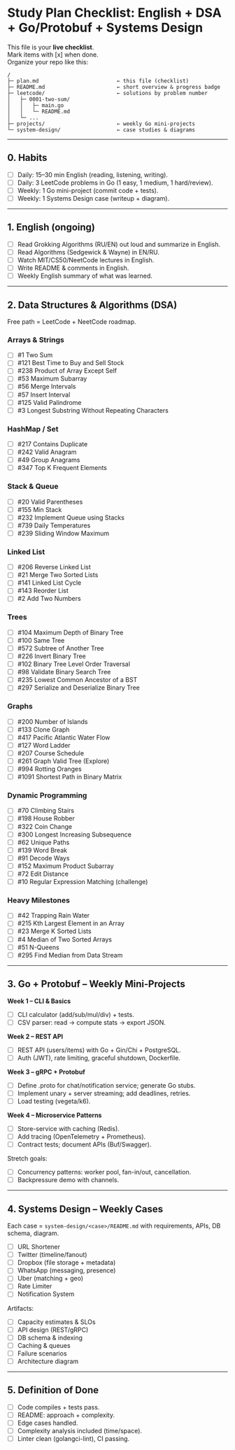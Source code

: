 
# Study Plan Checklist: English + DSA + Go/Protobuf + Systems Design

This file is your **live checklist**.  
Mark items with [x] when done.  
Organize your repo like this:

```
/
├─ plan.md                         ← this file (checklist)
├─ README.md                       ← short overview & progress badge
├─ leetcode/                       ← solutions by problem number
│   ├─ 0001-two-sum/
│   │   ├─ main.go
│   │   └─ README.md
│   └─ ...
├─ projects/                       ← weekly Go mini-projects
└─ system-design/                  ← case studies & diagrams
```

---

## 0. Habits
- [ ] Daily: 15–30 min English (reading, listening, writing).
- [ ] Daily: 3 LeetCode problems in Go (1 easy, 1 medium, 1 hard/review).
- [ ] Weekly: 1 Go mini-project (commit code + tests).
- [ ] Weekly: 1 Systems Design case (writeup + diagram).

---

## 1. English (ongoing)
- [ ] Read Grokking Algorithms (RU/EN) out loud and summarize in English.
- [ ] Read Algorithms (Sedgewick & Wayne) in EN/RU.
- [ ] Watch MIT/CS50/NeetCode lectures in English.
- [ ] Write README & comments in English.
- [ ] Weekly English summary of what was learned.

---

## 2. Data Structures & Algorithms (DSA)
Free path = LeetCode + NeetCode roadmap.

### Arrays & Strings
- [ ] #1 Two Sum
- [ ] #121 Best Time to Buy and Sell Stock
- [ ] #238 Product of Array Except Self
- [ ] #53 Maximum Subarray
- [ ] #56 Merge Intervals
- [ ] #57 Insert Interval
- [ ] #125 Valid Palindrome
- [ ] #3 Longest Substring Without Repeating Characters

### HashMap / Set
- [ ] #217 Contains Duplicate
- [ ] #242 Valid Anagram
- [ ] #49 Group Anagrams
- [ ] #347 Top K Frequent Elements

### Stack & Queue
- [ ] #20 Valid Parentheses
- [ ] #155 Min Stack
- [ ] #232 Implement Queue using Stacks
- [ ] #739 Daily Temperatures
- [ ] #239 Sliding Window Maximum

### Linked List
- [ ] #206 Reverse Linked List
- [ ] #21 Merge Two Sorted Lists
- [ ] #141 Linked List Cycle
- [ ] #143 Reorder List
- [ ] #2 Add Two Numbers

### Trees
- [ ] #104 Maximum Depth of Binary Tree
- [ ] #100 Same Tree
- [ ] #572 Subtree of Another Tree
- [ ] #226 Invert Binary Tree
- [ ] #102 Binary Tree Level Order Traversal
- [ ] #98 Validate Binary Search Tree
- [ ] #235 Lowest Common Ancestor of a BST
- [ ] #297 Serialize and Deserialize Binary Tree

### Graphs
- [ ] #200 Number of Islands
- [ ] #133 Clone Graph
- [ ] #417 Pacific Atlantic Water Flow
- [ ] #127 Word Ladder
- [ ] #207 Course Schedule
- [ ] #261 Graph Valid Tree (Explore)
- [ ] #994 Rotting Oranges
- [ ] #1091 Shortest Path in Binary Matrix

### Dynamic Programming
- [ ] #70 Climbing Stairs
- [ ] #198 House Robber
- [ ] #322 Coin Change
- [ ] #300 Longest Increasing Subsequence
- [ ] #62 Unique Paths
- [ ] #139 Word Break
- [ ] #91 Decode Ways
- [ ] #152 Maximum Product Subarray
- [ ] #72 Edit Distance
- [ ] #10 Regular Expression Matching (challenge)

### Heavy Milestones
- [ ] #42 Trapping Rain Water
- [ ] #215 Kth Largest Element in an Array
- [ ] #23 Merge K Sorted Lists
- [ ] #4 Median of Two Sorted Arrays
- [ ] #51 N-Queens
- [ ] #295 Find Median from Data Stream

---

## 3. Go + Protobuf – Weekly Mini‑Projects

**Week 1 – CLI & Basics**
- [ ] CLI calculator (add/sub/mul/div) + tests.
- [ ] CSV parser: read → compute stats → export JSON.

**Week 2 – REST API**
- [ ] REST API (users/items) with Go + Gin/Chi + PostgreSQL.
- [ ] Auth (JWT), rate limiting, graceful shutdown, Dockerfile.

**Week 3 – gRPC + Protobuf**
- [ ] Define .proto for chat/notification service; generate Go stubs.
- [ ] Implement unary + server streaming; add deadlines, retries.
- [ ] Load testing (vegeta/k6).

**Week 4 – Microservice Patterns**
- [ ] Store-service with caching (Redis).
- [ ] Add tracing (OpenTelemetry + Prometheus).
- [ ] Contract tests; document APIs (Buf/Swagger).

Stretch goals:
- [ ] Concurrency patterns: worker pool, fan-in/out, cancellation.
- [ ] Backpressure demo with channels.

---

## 4. Systems Design – Weekly Cases
Each case = `system-design/<case>/README.md` with requirements, APIs, DB schema, diagram.

- [ ] URL Shortener
- [ ] Twitter (timeline/fanout)
- [ ] Dropbox (file storage + metadata)
- [ ] WhatsApp (messaging, presence)
- [ ] Uber (matching + geo)
- [ ] Rate Limiter
- [ ] Notification System

Artifacts:
- [ ] Capacity estimates & SLOs
- [ ] API design (REST/gRPC)
- [ ] DB schema & indexing
- [ ] Caching & queues
- [ ] Failure scenarios
- [ ] Architecture diagram

---

## 5. Definition of Done
- [ ] Code compiles + tests pass.
- [ ] README: approach + complexity.
- [ ] Edge cases handled.
- [ ] Complexity analysis included (time/space).
- [ ] Linter clean (golangci-lint), CI passing.
